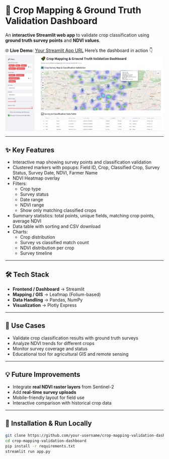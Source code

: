 # 🌾 Crop Mapping & Ground Truth Validation Dashboard

An **interactive Streamlit web app** to validate crop classification using **ground truth survey points** and **NDVI values**.  

🌐 **Live Demo**: [Your Streamlit App URL](https://your-streamlit-url.streamlit.app)
Here’s the dashboard in action 👇
![Crop Dashboard Demo](survey-dashboard.png)

---

## ✨ Key Features
- Interactive map showing survey points and classification validation
- Clustered markers with popups: Field ID, Crop, Classified Crop, Survey Status, Survey Date, NDVI, Farmer Name
- NDVI Heatmap overlay
- Filters:
  - Crop type  
  - Survey status  
  - Date range  
  - NDVI range  
  - Show only matching classified crops
- Summary statistics: total points, unique fields, matching crop points, average NDVI
- Data table with sorting and CSV download
- Charts:
  - Crop distribution  
  - Survey vs classified match count  
  - NDVI distribution per crop  
  - Survey timeline

---

## 🛠️ Tech Stack
- **Frontend / Dashboard** → Streamlit  
- **Mapping / GIS** → Leafmap (Folium-based)  
- **Data Handling** → Pandas, NumPy  
- **Visualization** → Plotly Express  

---

## 📌 Use Cases
- Validate crop classification results with ground truth surveys  
- Analyze NDVI trends for different crops  
- Monitor survey coverage and status  
- Educational tool for agricultural GIS and remote sensing  

---

## 💡 Future Improvements
- Integrate **real NDVI raster layers** from Sentinel-2  
- Add **real-time survey uploads**  
- Mobile-friendly layout for field use  
- Interactive comparison with historical crop data  

---

## 🚀 Installation & Run Locally
```bash
git clone https://github.com/your-username/crop-mapping-validation-dashboard.git
cd crop-mapping-validation-dashboard
pip install -r requirements.txt
streamlit run app.py
